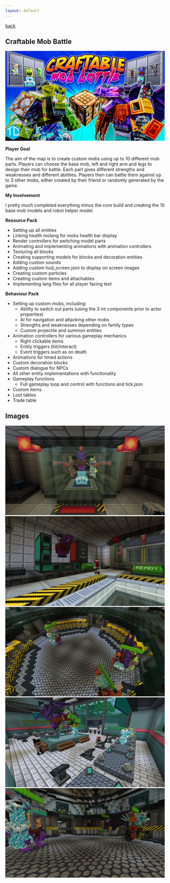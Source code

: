```yaml
---
layout: default
---
```


[back](./)
## Craftable Mob Battle
![Craftable Mob Battle](./images/content/cmb/ESF_MarketingKeyArt.jpg)

**Player Goal**

The aim of the map is to create custom mobs using up to 10 different mob parts. Players can choose the base mob, left and right arm and legs to design their mob for battle. Each part gives different strengths and weaknesses and different abilities. Players then can battle them against up to 3 other mobs, either created by their friend or randomly generated by the game.

**My Involvement**

I pretty much completed everything minus the core build and creating the 10 base mob models and robot helper model.

**Resource Pack**

- Setting up all entities
- Linking health molang for mobs health bar display
- Render controllers for switching model parts
- Animating and implementing animations with animation controllers
- Texturing all blocks
- Creating supporting models for blocks and decoration entities
- Adding custom sounds
- Adding custom hud_screen.json to display on screen images
- Creating custom particles
- Creating custom items and attachables
- Implementing lang files for all player facing text

**Behaviour Pack**

- Setting up custom mobs, including:
  - Ability to switch out parts (using the 3 int components prior to actor properties)
  - AI for navigation and attacking other mobs
  - Strengths and weaknesses depending on family types
  - Custom projectile and summon entities 
- Animation controllers for various gameplay mechanics
  - Right clickable items
  - Entity triggers (hit/interact)
  - Event triggers such as on death
- Animations for timed actions
- Custom decoration blocks
- Custom dialogue for NPCs
- All other entity implementations with functionality
- Gameplay functions
  - Full gameplay loop and control with functions and tick.json
- Custom items
- Loot tables
- Trade table

## Images
![Craftable Mob Battle](./images/content/cmb/ESF_MarketingScreenshot_0.jpg)
![Craftable Mob Battle](./images/content/cmb/ESF_MarketingScreenshot_1.jpg)
![Craftable Mob Battle](./images/content/cmb/ESF_MarketingScreenshot_2.jpg)
![Craftable Mob Battle](./images/content/cmb/ESF_MarketingScreenshot_3.jpg)
![Craftable Mob Battle](./images/content/cmb/ESF_MarketingScreenshot_4.jpg)
